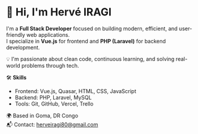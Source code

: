 # 👋 Hi, I'm Hervé IRAGI

I'm a **Full Stack Developer** focused on building modern, efficient, and user-friendly web applications.  
I specialize in **Vue.js** for frontend and **PHP (Laravel)** for backend development.

💡 I'm passionate about clean code, continuous learning, and solving real-world problems through tech.

🛠️ **Skills**
- Frontend: Vue.js, Quasar, HTML, CSS, JavaScript
- Backend: PHP, Laravel, MySQL
- Tools: Git, GitHub, Vercel, Trello

🌍 Based in Goma, DR Congo  
📬 Contact: herveiragi80@gmail.com

